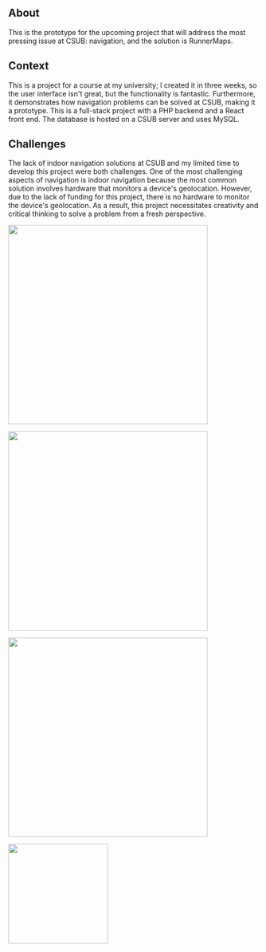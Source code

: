 ## About
This is the prototype for the upcoming project that will address the most pressing issue at CSUB: navigation, and the solution is RunnerMaps.

## Context
This is a project for a course at my university; I created it in three weeks, so the user interface isn't great, but the functionality is fantastic. Furthermore, it demonstrates how navigation problems can be solved at CSUB, making it a prototype.
This is a full-stack project with a PHP backend and a React front end. The database is hosted on a CSUB server and uses MySQL.

## Challenges 
The lack of indoor navigation solutions at CSUB and my limited time to develop this project were both challenges.
One of the most challenging aspects of navigation is indoor navigation because the most common solution involves hardware that monitors a device's geolocation.
However, due to the lack of funding for this project, there is no hardware to monitor the device's geolocation.
As a result, this project necessitates creativity and critical thinking to solve a problem from a fresh perspective.


<img 
      src="/public/RunnerMaps4-2.gif" 
      height=400px 
   />

<img 
      src="/public/RunnerMaps5.gif" 
      height=400px 
   />
   
   <img 
      src="https://jtagaca.live/images/1ai.png" 
      height=400px 
   />

   <img 
      src="/public/4mv.png" 
      height=200px 
   />
